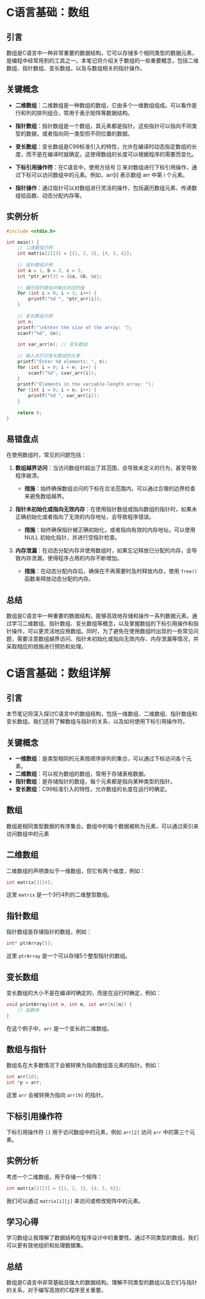 # C语言基础：数组

## 引言
数组是C语言中一种非常重要的数据结构，它可以存储多个相同类型的数据元素，是编程中经常用到的工具之一。本笔记将介绍关于数组的一些重要概念，包括二维数组、指针数组、变长数组，以及与数组相关的指针操作。

## 关键概念

- **二维数组**：二维数组是一种数组的数组，它由多个一维数组组成。可以看作是行和列的排列组合，常用于表示矩阵等数据结构。

- **指针数组**：指针数组是一个数组，其元素都是指针。这些指针可以指向不同类型的数据，或者指向同一类型但不同位置的数据。

- **变长数组**：变长数组是C99标准引入的特性，允许在编译时动态指定数组的长度，而不是在编译时就确定。这使得数组的长度可以根据程序的需要而变化。

- **下标引用操作符**：在C语言中，使用方括号 [] 来对数组进行下标引用操作，通过下标可以访问数组中的元素。例如，arr[i] 表示数组 arr 中第 i 个元素。

- **指针操作**：通过指针可以对数组进行灵活的操作，包括遍历数组元素、传递数组给函数、动态分配内存等。

## 实例分析
```c
#include <stdio.h>

int main() {
    // 二维数组示例
    int matrix[2][3] = {{1, 2, 3}, {4, 5, 6}};
    
    // 指针数组示例
    int a = 1, b = 2, c = 3;
    int *ptr_arr[3] = {&a, &b, &c};
    
    // 遍历指针数组并输出对应的值
    for (int i = 0; i < 3; i++) {
        printf("%d ", *ptr_arr[i]);
    }
    
    // 变长数组示例
    int n;
    printf("\nEnter the size of the array: ");
    scanf("%d", &n);
    
    int var_arr[n]; // 变长数组
    
    // 输入并打印变长数组的元素
    printf("Enter %d elements: ", n);
    for (int i = 0; i < n; i++) {
        scanf("%d", &var_arr[i]);
    }
    printf("Elements in the variable-length array: ");
    for (int i = 0; i < n; i++) {
        printf("%d ", var_arr[i]);
    }
    
    return 0;
}
```

## 易错盘点
在使用数组时，常见的问题包括：
1. **数组越界访问**：当访问数组时超出了其范围，会导致未定义的行为，甚至导致程序崩溃。
   - **措施**：始终确保数组访问的下标在合法范围内，可以通过合理的边界检查来避免数组越界。

2. **指针未初始化或指向无效内存**：在使用指针数组或指向数组的指针时，如果未正确初始化或者指向了无效的内存地址，会导致程序错误。
   - **措施**：始终确保指针被正确初始化，或者指向有效的内存地址。可以使用 NULL 初始化指针，并进行空指针检查。

3. **内存泄漏**：在动态分配内存并使用数组时，如果忘记释放已分配的内存，会导致内存泄漏，使得程序占用的内存不断增加。
   - **措施**：在动态分配内存后，确保在不再需要时及时释放内存，使用 `free()` 函数来释放动态分配的内存。

## 总结
数组是C语言中一种重要的数据结构，能够高效地存储和操作一系列数据元素。通过学习二维数组、指针数组、变长数组等概念，以及掌握数组的下标引用操作和指针操作，可以更灵活地应用数组。同时，为了避免在使用数组时出现的一些常见问题，需要注意数组越界访问、指针未初始化或指向无效内存、内存泄漏等情况，并采取相应的措施进行预防和处理。








# C语言基础：数组详解

## 引言
本节笔记将深入探讨C语言中的数组结构，包括一维数组、二维数组、指针数组和变长数组。我们还将了解数组与指针的关系，以及如何使用下标引用操作符。

## 关键概念
- **一维数组**：是类型相同的元素按顺序排列的集合，可以通过下标访问各个元素。
- **二维数组**：可以视为数组的数组，常用于存储表格数据。
- **指针数组**：是存储指针的数组，每个元素都是指向某种类型的指针。
- **变长数组**：C99标准引入的特性，允许数组的长度在运行时确定。

## 数组
数组是相同类型数据的有序集合。数组中的每个数据被称为元素，可以通过索引来访问数组中的元素

## 二维数组
二维数组的声明类似于一维数组，但它有两个维度，例如：
```c
int matrix[3][4];
```
这里 `matrix` 是一个3行4列的二维整型数组。

## 指针数组
指针数组是存储指针的数组，例如：
```c
int* ptrArray[5];
```
这里 `ptrArray` 是一个可以存储5个整型指针的数组。

## 变长数组
变长数组的大小不是在编译时确定的，而是在运行时确定，例如：
```c
void printArray(int n, int m, int arr[n][m]) {
    // 函数体
}
```
在这个例子中，`arr` 是一个变长的二维数组。

## 数组与指针
数组名在大多数情况下会被转换为指向数组首元素的指针。例如：
```c
int arr[10];
int *p = arr;
```
这里 `arr` 会被转换为指向 `arr[0]` 的指针。

## 下标引用操作符
下标引用操作符 `[]` 用于访问数组中的元素，例如 `arr[2]` 访问 `arr` 中的第三个元素。

## 实例分析
考虑一个二维数组，用于存储一个矩阵：
```c
int matrix[2][3] = {{1, 2, 3}, {4, 5, 6}};
```
我们可以通过 `matrix[i][j]` 来访问或修改矩阵中的元素。

## 学习心得
学习数组让我理解了数据结构在程序设计中的重要性。通过不同类型的数组，我们可以更有效地组织和处理数据集。

## 总结
数组是C语言中非常基础且强大的数据结构。理解不同类型的数组以及它们与指针的关系，对于编写高效的C程序至关重要。


